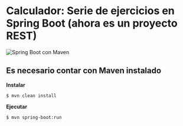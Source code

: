 # Calculador: Serie de ejercicios en Spring Boot (ahora es un proyecto REST)


![Spring Boot con Maven](https://upload.wikimedia.org/wikipedia/commons/thumb/4/44/Spring_Framework_Logo_2018.svg/1280px-Spring_Framework_Logo_2018.svg.png)




## Es necesario contar con Maven instalado


**Instalar**

```
$ mvn clean install
```


**Ejecutar**

```
$ mvn spring-boot:run
```

